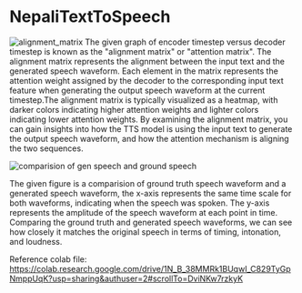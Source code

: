 # NepaliTextToSpeech
![alignment_matrix](https://github.com/shikshya-max/NepaliTextToSpeech/assets/51810639/aeacfa23-b62d-464d-af49-3027e9764869)
The given graph of encoder timestep versus decoder timestep is known as the "alignment matrix" or "attention matrix". The alignment matrix represents the alignment between the input text and the generated speech waveform. Each element in the matrix represents the attention weight assigned by the decoder to the corresponding input text feature when generating the output speech waveform at the current timestep.The alignment matrix is typically visualized as a heatmap, with darker colors indicating higher attention weights and lighter colors indicating lower attention weights. By examining the alignment matrix, you can gain insights into how the TTS model is using the input text to generate the output speech waveform, and how the attention mechanism is aligning the two sequences.

![comparision of gen speech and ground speech](https://github.com/shikshya-max/NepaliTextToSpeech/assets/51810639/fa095e7f-a5f9-40d1-b758-d20d4e078d19)

The given figure is a comparision of ground truth speech waveform and a generated speech waveform, the x-axis represents the same time scale for both waveforms, indicating when the speech was spoken. The y-axis represents the amplitude of the speech waveform at each point in time. Comparing the ground truth and generated speech waveforms, we can see how closely it matches the original speech in terms of timing, intonation, and loudness.

Reference colab file:
https://colab.research.google.com/drive/1N_B_38MMRk1BUqwI_C829TyGpNmppUqK?usp=sharing&authuser=2#scrollTo=DviNKw7rzkyK
